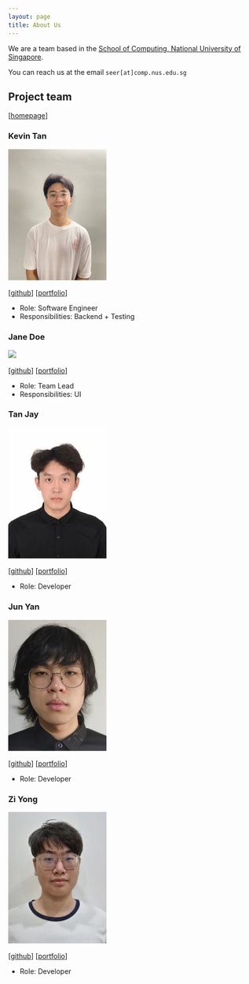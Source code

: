 ```yaml
---
layout: page
title: About Us
---
```


We are a team based in the [School of Computing, National University of Singapore](https://www.comp.nus.edu.sg).

You can reach us at the email `seer[at]comp.nus.edu.sg`

## Project team
[[homepage](https://nus-cs2103-ay2526s1.github.io/tp/)]

### Kevin Tan

<img src="images/kevin.png" width="200px">

[[github](https://github.com/kevintanjc)]
[[portfolio](team/kevin.md)]

* Role: Software Engineer
* Responsibilities: Backend + Testing

### Jane Doe

<img src="images/johndoe.png" width="200px">

[[github](http://github.com/johndoe)]
[[portfolio](team/johndoe.md)]

* Role: Team Lead
* Responsibilities: UI

### Tan Jay

<img src="images/jayyyyy25.png" width="200px">

[[github](http://github.com/jayyyyy25)] [[portfolio](team/jayyyyy25.md)]

* Role: Developer

### Jun Yan

<img src="images/junyan-k.png" width="200px">

[[github](http://github.com/junyan-k)]
[[portfolio](team/junyan-k.md)]

* Role: Developer

### Zi Yong

<img src="images/yong0112.png" width="200px">

[[github](http://github.com/yong0112)]
[[portfolio](team/ziyong.md)]

* Role: Developer
